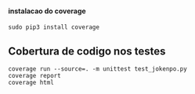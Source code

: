 #### instalacao do coverage
```
sudo pip3 install coverage
```

## Cobertura de codigo nos testes
```
coverage run --source=. -m unittest test_jokenpo.py 
coverage report
coverage html
```
